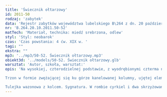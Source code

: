 ```yaml
---
title: 'Świecznik ołtarzowy'
id: 2011-50
rodzaj: 'zabytek'
data: 'Rejestr zabytków województwa lubelskiego B\264 z dn. 20 października 2011 r.'
nr: 'B.264.20.10.2011.50-52'
matTech: 'Materiał, technika: miedź srebrzona, odlew'
styl: 'Styl: neobarok'
czas: 'Czas powstania: 4 ćw. XIX w. '
tagi: ""
ekstra: ""
mp3: '../mp3/50-52. Świecznik ołtarzowy.mp3'
obiekt3d: '../models/50-52. Świecznik ołtarzowy.glb'
warsztat: 'Autor, szkoła, warsztat:'
opis: 'Na wysokiej, czterodzielnej podstawie, z wyodrębionymi czterma nogami, dekorowanej półplastycznymi wolutami, palmetami i motywami muszli. 

Trzon w formie zwężającej się ku górze kanelowanej kolumny, ujętej elementami z motywem pólplastycznych liści akantu, wolich oczu i kimationu jońskiego. 

Tulejka wazonowa z kolcem. Sygnatura. W rombie cyrkiel i dwa skrzyżowane młoteczki, w owalu: FRAGET/N/PLAQUE.v'
---
```



